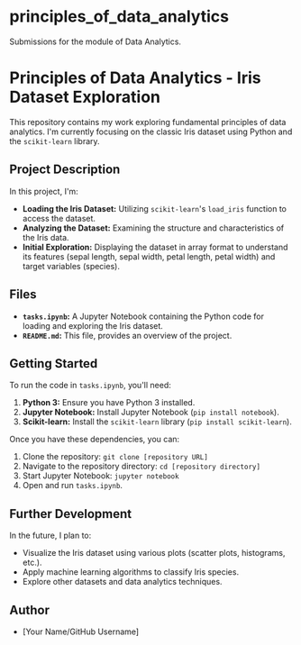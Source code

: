 # principles_of_data_analytics
Submissions for the module of Data Analytics.

# Principles of Data Analytics - Iris Dataset Exploration

This repository contains my work exploring fundamental principles of data analytics. I'm currently focusing on the classic Iris dataset using Python and the `scikit-learn` library.

## Project Description

In this project, I'm:

* **Loading the Iris Dataset:** Utilizing `scikit-learn`'s `load_iris` function to access the dataset.
* **Analyzing the Dataset:** Examining the structure and characteristics of the Iris data.
* **Initial Exploration:** Displaying the dataset in array format to understand its features (sepal length, sepal width, petal length, petal width) and target variables (species).

## Files

* **`tasks.ipynb`:** A Jupyter Notebook containing the Python code for loading and exploring the Iris dataset.
* **`README.md`:** This file, provides an overview of the project.

## Getting Started

To run the code in `tasks.ipynb`, you'll need:

1.  **Python 3:** Ensure you have Python 3 installed.
2.  **Jupyter Notebook:** Install Jupyter Notebook (`pip install notebook`).
3.  **Scikit-learn:** Install the `scikit-learn` library (`pip install scikit-learn`).

Once you have these dependencies, you can:

1.  Clone the repository: `git clone [repository URL]`
2.  Navigate to the repository directory: `cd [repository directory]`
3.  Start Jupyter Notebook: `jupyter notebook`
4.  Open and run `tasks.ipynb`.

## Further Development

In the future, I plan to:

* Visualize the Iris dataset using various plots (scatter plots, histograms, etc.).
* Apply machine learning algorithms to classify Iris species.
* Explore other datasets and data analytics techniques.

## Author

* [Your Name/GitHub Username]
